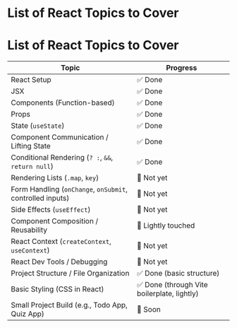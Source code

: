# List of React Topics to Cover

# List of React Topics to Cover

Topic | Progress
-- | --
React Setup | ✅ Done
JSX | ✅ Done
Components (Function-based) | ✅ Done
Props | ✅ Done
State (`useState`) | ✅ Done
Component Communication / Lifting State | ✅ Done
Conditional Rendering (`? :`, `&&`, `return null`) | ✅ Done
Rendering Lists (`.map`, `key`) | 🔲 Not yet
Form Handling (`onChange`, `onSubmit`, controlled inputs) | 🔲 Not yet
Side Effects (`useEffect`) | 🔲 Not yet
Component Composition / Reusability | 🔲 Lightly touched
React Context (`createContext`, `useContext`) | 🔲 Not yet
React Dev Tools / Debugging | 🔲 Not yet
Project Structure / File Organization | ✅ Done (basic structure)
Basic Styling (CSS in React) | ✅ Done (through Vite boilerplate, lightly)
Small Project Build (e.g., Todo App, Quiz App) | 🔲 Soon